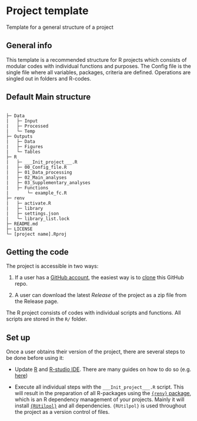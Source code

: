 # Project template

Template for a general structure of a project

## General info

This template is a recommended structure for R projects which consists of modular codes with individual functions and purposes. The Config file is the single file where all variables, packages, criteria are defined. Operations are singled out in folders and R-codes.

## Default Main structure

```

├─ Data
|   ├─ Input
|   ├─ Processed
|   └─ Temp
├─ Outputs
|   ├─ Data
|   ├─ Figures
|   └─ Tables
├─ R
|   ├─ ___Init_project___.R
|   ├─ 00_Config_file.R
|   ├─ 01_Data_processing
|   ├─ 02_Main_analyses
|   ├─ 03_Supplementary_analyses
|   ├─ Functions
|       └─ example_fc.R
├─ renv
|   ├─ activate.R
|   ├─ library
|   ├─ settings.json
|   └─ library_list.lock
├─ README.md
├─ LICENSE
└─ [project name].Rproj
```

## Getting the code

The project is accessible in two ways:
  
  1. If a user has a [GitHub account](https://github.com/), the easiest way is to [clone](https://happygitwithr.com/clone.html) this GitHub repo.
  
  2. A user can download the latest *Release* of the project as a zip file from the Release page.

The R project consists of codes with individual scripts and functions. All scripts are stored in the `R/` folder.
## Set up

Once a user obtains their version of the project, there are several steps to be done before using it:

* Update [R](https://en.wikipedia.org/wiki/R_(programming_language)) and [R-studio IDE](https://posit.co/products/open-source/rstudio/). There are many guides on how to do so (e.g. [here](https://jennhuck.github.io/workshops/install_update_R.html))

* Execute all individual steps with the `___Init_project___.R` script. This will result in the preparation of all R-packages using the [`{renv}` package](https://rstudio.github.io/renv/articles/renv.html), which is an R dependency management of your projects. Mainly it will install [`{RUtilpol}`](https://github.com/HOPE-UIB-BIO/R-Utilpol-package) and all dependencies. `{RUtilpol}` is used throughout the project as a version control of files.
